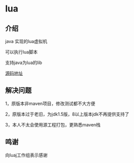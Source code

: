 #  lua

## 介绍

java 实现的lua虚拟机

可以执行lua脚本

支持java为lua的lib

[源码地址](https://github.com/luaj/luaj)

## 解决问题

1，原版本非maven项目，修改测试都不大方便

2，原版本过于老旧，为jdk1.5版，8以上版本jdk不再提供支持了

3，本人不太会使用源工程打包，更熟悉maven栈

## 鸣谢

向luaj工作组表示感谢






